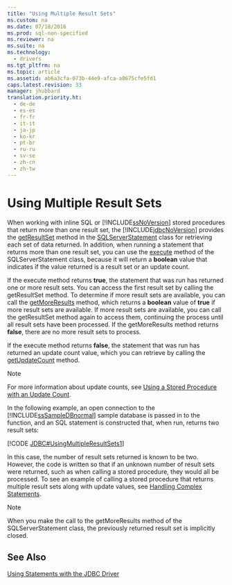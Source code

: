 ```yaml
---
title: "Using Multiple Result Sets"
ms.custom: na
ms.date: 07/18/2016
ms.prod: sql-non-specified
ms.reviewer: na
ms.suite: na
ms.technology: 
  - drivers
ms.tgt_pltfrm: na
ms.topic: article
ms.assetid: ab6a3cfa-073b-44e9-afca-a8675cfe5fd1
caps.latest.revision: 33
manager: jhubbard
translation.priority.ht: 
  - de-de
  - es-es
  - fr-fr
  - it-it
  - ja-jp
  - ko-kr
  - pt-br
  - ru-ru
  - sv-se
  - zh-cn
  - zh-tw
---
```

# Using Multiple Result Sets
  When working with inline SQL or [!INCLUDE[ssNoVersion](../content/includes/ssNoVersion_md.md)] stored procedures that return more than one result set, the [!INCLUDE[jdbcNoVersion](../content/includes/jdbcNoVersion_md.md)] provides the [getResultSet](../content/getResultSet-Method--SQLServerStatement-.md) method in the [SQLServerStatement](../content/SQLServerStatement-Class.md) class for retrieving each set of data returned. In addition, when running a statement that returns more than one result set, you can use the [execute](../content/execute-Method--SQLServerStatement-.md) method of the SQLServerStatement class, because it will return a **boolean** value that indicates if the value returned is a result set or an update count.  
  
 If the execute method returns **true**, the statement that was run has returned one or more result sets. You can access the first result set by calling the getResultSet method. To determine if more result sets are available, you can call the [getMoreResults](../content/getMoreResults-Method--SQLServerStatement-.md) method, which returns a **boolean** value of **true** if more result sets are available. If more result sets are available, you can call the getResultSet method again to access them, continuing the process until all result sets have been processed. If the getMoreResults method returns **false**, there are no more result sets to process.  
  
 If the execute method returns **false**, the statement that was run has returned an update count value, which you can retrieve by calling the [getUpdateCount](../content/getUpdateCount-Method--SQLServerStatement-.md) method.  
  
> [!NOTE]  
>  For more information about update counts, see [Using a Stored Procedure with an Update Count](../content/Using-a-Stored-Procedure-with-an-Update-Count.md).  
  
 In the following example, an open connection to the [!INCLUDE[ssSampleDBnormal](../content/includes/ssSampleDBnormal_md.md)] sample database is passed in to the function, and an SQL statement is constructed that, when run, returns two result sets:  
  
 [!CODE [JDBC#UsingMultipleResultSets1](../CodeSnippet/SQLDrivers/jdbc#usingmultipleresultsets1)]  
  
 In this case, the number of result sets returned is known to be two. However, the code is written so that if an unknown number of result sets were returned, such as when calling a stored procedure, they would all be processed. To see an example of calling a stored procedure that returns multiple result sets along with update values, see [Handling Complex Statements](../content/Handling-Complex-Statements.md).  
  
> [!NOTE]  
>  When you make the call to the getMoreResults method of the SQLServerStatement class, the previously returned result set is implicitly closed.  
  
## See Also  
 [Using Statements with the JDBC Driver](../content/Using-Statements-with-the-JDBC-Driver.md)  
  
  